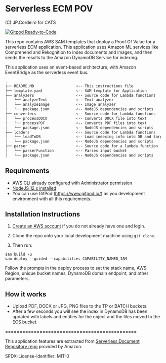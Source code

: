 # Serverless ECM POV

(C) JP.Cordeiro for CATS

[![Gitpod Ready-to-Code](https://img.shields.io/badge/Gitpod-Ready--to--Code-blue?logo=gitpod)](https://gitpod.io/from-referrer/)

This repo contains AWS SAM templates that deploy a Proof Of Value for a serverless ECM application. This application uses Amazon ML services like Comprehend and Rekognition to index documents and images, and then sends the results to the Amazon DynamoDB Service for indexing.

This application uses an event-based architecture, with Amazon EventBridge as the serverless event bus.


```bash
.
├── README.MD                   <-- This instructions file
├── template.yaml               <-- SAM template for Application
├── analyzers                   <-- Source code for Lambda functions
│   └── analyzeText             <-- Text analyzer
│   └── analyzeImage            <-- Image analyzer
│   └── package.json            <-- NodeJS dependencies and scripts
├── converters                  <-- Source code for Lambda functions
│   └── processDOCX             <-- Converts DOCX file into text
│   └── processPDF              <-- Converts PDF files into text
│   └── package.json            <-- NodeJS dependencies and scripts
├── loaders                     <-- Source code for Lambda functions
│   └── loadToDB                <-- Load indexing info into DB and target bucket
│   └── package.json            <-- NodeJS dependencies and scripts
├── parser                      <-- Source code for a lambda function
│   └── parserFunction          <-- Parses input bucket 
│   └── package.json            <-- NodeJS dependencies and scripts
```

## Requirements

* AWS CLI already configured with Administrator permission
* [NodeJS 12.x installed](https://nodejs.org/en/download/)
* You can use GitPod (https://www.gitpod.io/) as you development environment with all this requirements.

## Installation Instructions

1. [Create an AWS account](https://portal.aws.amazon.com/gp/aws/developer/registration/index.html) if you do not already have one and login.

1. Clone the repo onto your local development machine using `git clone`.

1. Then run:
``` 
sam build -u
sam deploy --guided --capabilities CAPABILITY_NAMED_IAM
```
Follow the prompts in the deploy process to set the stack name, AWS Region, unique bucket names, DynamoDB domain endpoint, and other parameters.


## How it works

* Upload PDF, DOCX or JPG, PNG files to the TP or BATCH buckets.
* After a few seconds you will see the index in DynamoDB has been updated with labels and entities for the object and the files moved to the ECS bucket.

==============================================

This application features are extracted from [Serverless Document Repository repo](https://github.com/aws-samples/s3-to-lambda-patterns/tree/master/decoupled-docrepo) provided by Amazon.


SPDX-License-Identifier: MIT-0
